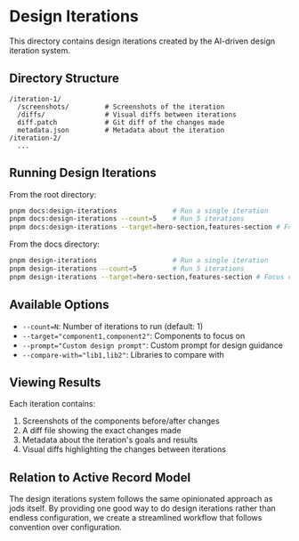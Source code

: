 # Design Iterations

This directory contains design iterations created by the AI-driven design iteration system.

## Directory Structure

```
/iteration-1/
  /screenshots/         # Screenshots of the iteration
  /diffs/               # Visual diffs between iterations
  diff.patch            # Git diff of the changes made
  metadata.json         # Metadata about the iteration
/iteration-2/
  ...
```

## Running Design Iterations

From the root directory:

```bash
pnpm docs:design-iterations              # Run a single iteration
pnpm docs:design-iterations --count=5    # Run 5 iterations
pnpm docs:design-iterations --target=hero-section,features-section # Focus on specific sections
```

From the docs directory:

```bash
pnpm design-iterations                   # Run a single iteration
pnpm design-iterations --count=5         # Run 5 iterations
pnpm design-iterations --target=hero-section,features-section # Focus on specific sections
```

## Available Options

- `--count=N`: Number of iterations to run (default: 1)
- `--target="component1,component2"`: Components to focus on
- `--prompt="Custom design prompt"`: Custom prompt for design guidance
- `--compare-with="lib1,lib2"`: Libraries to compare with

## Viewing Results

Each iteration contains:

1. Screenshots of the components before/after changes
2. A diff file showing the exact changes made
3. Metadata about the iteration's goals and results
4. Visual diffs highlighting the changes between iterations

## Relation to Active Record Model

The design iterations system follows the same opinionated approach as jods itself.
By providing one good way to do design iterations rather than endless configuration,
we create a streamlined workflow that follows convention over configuration.
